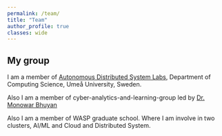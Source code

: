 ```yaml
---
permalink: /team/
title: "Team"
author_profile: true
classes: wide
---
```


## My group
 
I am a member of [Autonomous Distributed System Labs](https://github.com/sourasb05/sourasb05.github.io/edit/master/_pages/team.md), Department of Computing Science, Umeå University, Sweden.

Also I am a member of cyber-analytics-and-learning-group led by [Dr. Monowar Bhuyan](https://people.cs.umu.se/monowar/index.html)

Also I am a member of WASP graduate school. Where I am involve in two clusters, AI/ML and Cloud and Distributed System. 
